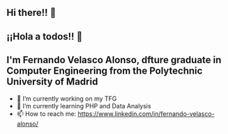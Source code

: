 ## Hi there!! 👋
## ¡¡Hola a todos!! 👋

## I'm Fernando Velasco Alonso, dfture graduate in Computer Engineering from the Polytechnic University of Madrid

- 🔭 I’m currently working on my TFG
- 🌱 I’m currently learning PHP and Data Analysis
- 📫 How to reach me: https://www.linkedin.com/in/fernando-velasco-alonso/
